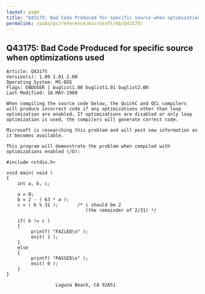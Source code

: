 ```yaml
---
layout: page
title: "Q43175: Bad Code Produced for specific source when optimizations used"
permalink: /pubs/pc/reference/microsoft/kb/Q43175/
---
```


## Q43175: Bad Code Produced for specific source when optimizations used

	Article: Q43175
	Version(s): 1.00 1.01 2.00
	Operating System: MS-DOS
	Flags: ENDUSER | buglist1.00 buglist1.01 buglist2.00
	Last Modified: 18-MAY-1989
	
	When compiling the source code below, the QuickC and QCL compilers
	will produce incorrect code if any optimizations other than loop
	optimization are enabled. If optimizations are disabled or only loop
	optimization is used, the compilers will generate correct code.
	
	Microsoft is researching this problem and will post new information as
	it becomes available.
	
	This program will demonstrate the problem when compiled with
	optimizations enabled (/O):
	
	#include <stdio.h>
	
	void main( void )
	{
	    int a, b, c;
	
	    a = 0;
	    b = 2 - ( 63 * a );
	    c = ( b % 31 );       /* c should be 2
	                             (the remainder of 2/31) */
	
	    if( b != c )
	    {
	         printf( "FAILED\n" );
	         exit( 1 );
	    }
	    else
	    {
	         printf( "PASSED\n" );
	         exit( 0 );
	    }
	}
	
	                  Laguna Beach, CA 92651

